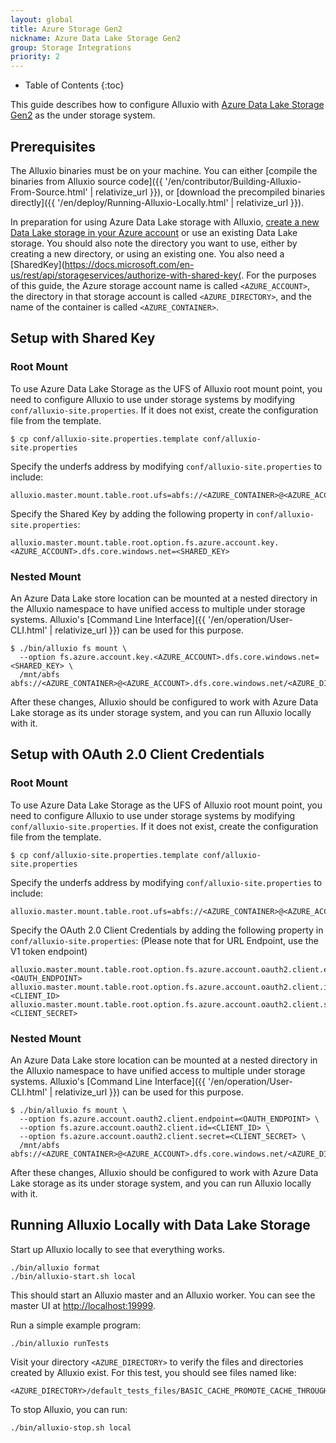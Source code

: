 ```yaml
---
layout: global
title: Azure Storage Gen2
nickname: Azure Data Lake Storage Gen2 
group: Storage Integrations
priority: 2
---
```


* Table of Contents
{:toc}

This guide describes how to configure Alluxio with [Azure Data Lake Storage Gen2](https://docs.microsoft.com/en-in/azure/storage/blobs/data-lake-storage-introduction) as the under storage system.

## Prerequisites

The Alluxio binaries must be on your machine.
You can either [compile the binaries from Alluxio source code]({{ '/en/contributor/Building-Alluxio-From-Source.html' | relativize_url }}),
or [download the precompiled binaries directly]({{ '/en/deploy/Running-Alluxio-Locally.html' | relativize_url }}).

In preparation for using Azure Data Lake storage with Alluxio, [create a new Data Lake storage in your Azure
account](https://docs.microsoft.com/en-in/azure/storage/blobs/create-data-lake-storage-account) or use an existing Data Lake storage. 
You should also note the directory you want to use, either by creating a new directory, or using an existing one. You also need a 
[SharedKey](https://docs.microsoft.com/en-us/rest/api/storageservices/authorize-with-shared-key(.
For the purposes of this guide, the Azure storage account name is called `<AZURE_ACCOUNT>`,
the directory in that storage account is called `<AZURE_DIRECTORY>`, and the name of the container is called `<AZURE_CONTAINER>`.


## Setup with Shared Key

### Root Mount

To use Azure Data Lake Storage as the UFS of Alluxio root mount point,
you need to configure Alluxio to use under storage systems by modifying
`conf/alluxio-site.properties`. If it does not exist, create the configuration file from the
template.

```console
$ cp conf/alluxio-site.properties.template conf/alluxio-site.properties
```

Specify the underfs address by modifying `conf/alluxio-site.properties` to include:

```properties
alluxio.master.mount.table.root.ufs=abfs://<AZURE_CONTAINER>@<AZURE_ACCOUNT>.dfs.core.windows.net/<AZURE_DIRECTORY>/
```

Specify the Shared Key by adding the following property in `conf/alluxio-site.properties`:

```properties
alluxio.master.mount.table.root.option.fs.azure.account.key.<AZURE_ACCOUNT>.dfs.core.windows.net=<SHARED_KEY>
```

### Nested Mount
An Azure Data Lake store location can be mounted at a nested directory in the Alluxio namespace to have unified access
to multiple under storage systems. Alluxio's
[Command Line Interface]({{ '/en/operation/User-CLI.html' | relativize_url }}) can be used for this purpose.

```console
$ ./bin/alluxio fs mount \
  --option fs.azure.account.key.<AZURE_ACCOUNT>.dfs.core.windows.net=<SHARED_KEY> \
  /mnt/abfs abfs://<AZURE_CONTAINER>@<AZURE_ACCOUNT>.dfs.core.windows.net/<AZURE_DIRECTORY>/
```

After these changes, Alluxio should be configured to work with Azure Data Lake storage as its under storage system, and you can run Alluxio locally with it.

## Setup with OAuth 2.0 Client Credentials

### Root Mount

To use Azure Data Lake Storage as the UFS of Alluxio root mount point,
you need to configure Alluxio to use under storage systems by modifying
`conf/alluxio-site.properties`. If it does not exist, create the configuration file from the
template.

```console
$ cp conf/alluxio-site.properties.template conf/alluxio-site.properties
```

Specify the underfs address by modifying `conf/alluxio-site.properties` to include:

```properties
alluxio.master.mount.table.root.ufs=abfs://<AZURE_CONTAINER>@<AZURE_ACCOUNT>.dfs.core.windows.net/<AZURE_DIRECTORY>/
```

Specify the OAuth 2.0 Client Credentials by adding the following property in `conf/alluxio-site.properties`:
(Please note that for URL Endpoint, use the V1 token endpoint)

```properties
alluxio.master.mount.table.root.option.fs.azure.account.oauth2.client.endpoint=<OAUTH_ENDPOINT>
alluxio.master.mount.table.root.option.fs.azure.account.oauth2.client.id=<CLIENT_ID>
alluxio.master.mount.table.root.option.fs.azure.account.oauth2.client.secret=<CLIENT_SECRET>
```

### Nested Mount
An Azure Data Lake store location can be mounted at a nested directory in the Alluxio namespace to have unified access
to multiple under storage systems. Alluxio's
[Command Line Interface]({{ '/en/operation/User-CLI.html' | relativize_url }}) can be used for this purpose.

```console
$ ./bin/alluxio fs mount \
  --option fs.azure.account.oauth2.client.endpoint=<OAUTH_ENDPOINT> \
  --option fs.azure.account.oauth2.client.id=<CLIENT_ID> \
  --option fs.azure.account.oauth2.client.secret=<CLIENT_SECRET> \
  /mnt/abfs abfs://<AZURE_CONTAINER>@<AZURE_ACCOUNT>.dfs.core.windows.net/<AZURE_DIRECTORY>/
```

After these changes, Alluxio should be configured to work with Azure Data Lake storage as its under storage system, and you can run Alluxio locally with it.

## Running Alluxio Locally with Data Lake Storage

Start up Alluxio locally to see that everything works.

```console
./bin/alluxio format
./bin/alluxio-start.sh local
```

This should start an Alluxio master and an Alluxio worker. You can see the master UI at
[http://localhost:19999](http://localhost:19999).

Run a simple example program:

```console
./bin/alluxio runTests
```

Visit your directory `<AZURE_DIRECTORY>` to verify the files and directories created by Alluxio exist. For this test, you should see files named like:

```
<AZURE_DIRECTORY>/default_tests_files/BASIC_CACHE_PROMOTE_CACHE_THROUGH
```

To stop Alluxio, you can run:

```console
./bin/alluxio-stop.sh local
```
